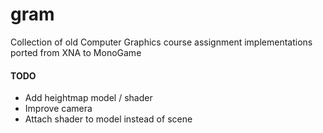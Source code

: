 # gram
Collection of old Computer Graphics course assignment implementations ported from XNA to MonoGame

#### TODO
* Add heightmap model / shader
* Improve camera
* Attach shader to model instead of scene
